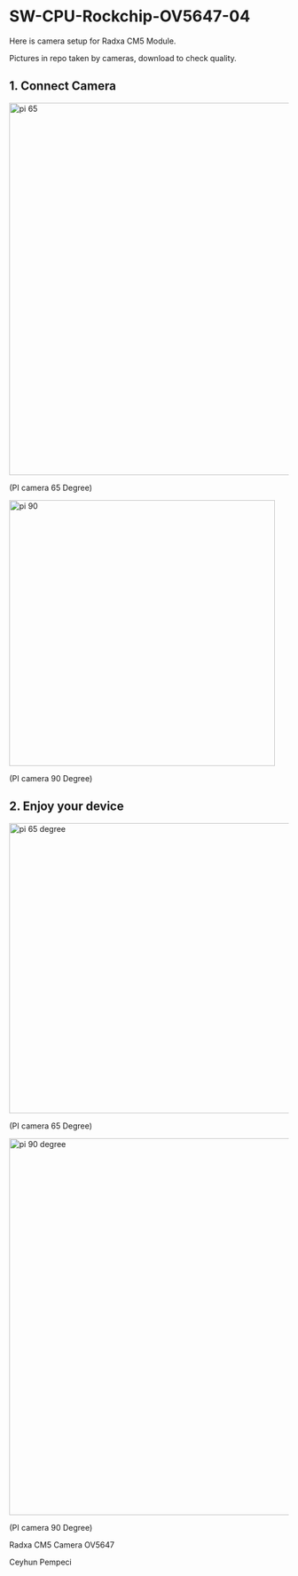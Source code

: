 # SW-CPU-Rockchip-OV5647-04


Here is camera setup for Radxa CM5 Module. 

Pictures in repo taken by cameras, download to check quality.

## 1. Connect Camera

<img width="671" alt="pi 65" src="https://github.com/user-attachments/assets/9ab51f83-33ad-452b-ad7a-16bf876d6e88" />

(PI camera 65 Degree)

<img width="479" alt="pi 90" src="https://github.com/user-attachments/assets/fac3f1f1-9616-4a77-8296-d54bd5af37ca" />

(PI camera 90 Degree)

## 2. Enjoy your device

<img width="523" alt="pi 65 degree" src="https://github.com/user-attachments/assets/5a9c1043-0d7f-4564-b91d-8c00894cd192" />

(PI camera 65 Degree)

<img width="679" alt="pi 90 degree" src="https://github.com/user-attachments/assets/ae1840c9-c797-4600-aa84-7d5b7500cf01" />

(PI camera 90 Degree)


Radxa CM5 Camera OV5647

Ceyhun Pempeci
